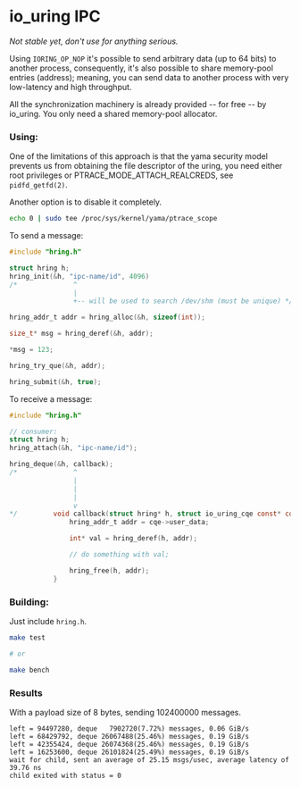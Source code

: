 # io_uring IPC

*Not stable yet, don't use for anything serious.*

Using `IORING_OP_NOP` it's possible to send arbitrary data (up to 64 bits) to another process, consequently, it's also possible to share memory-pool entries (address); meaning, you can send data to another process with very low-latency and high throughput.

All the synchronization machinery is already provided -- for free -- by io_uring. You only need a shared memory-pool allocator.

### Using:

One of the limitations of this approach is that the yama security model prevents us from obtaining the file descriptor of the uring, you need either root privileges or PTRACE_MODE_ATTACH_REALCREDS, see `pidfd_getfd(2)`.

Another option is to disable it completely.

```sh
echo 0 | sudo tee /proc/sys/kernel/yama/ptrace_scope
```

To send a message:
```C
#include "hring.h"

struct hring h;
hring_init(&h, "ipc-name/id", 4096)
/*              ^
                |
                +-- will be used to search /dev/shm (must be unique) */

hring_addr_t addr = hring_alloc(&h, sizeof(int));

size_t* msg = hring_deref(&h, addr);

*msg = 123;

hring_try_que(&h, addr);

hring_submit(&h, true);
```

To receive a message:
```C
#include "hring.h"

// consumer:
struct hring h;
hring_attach(&h, "ipc-name/id");

hring_deque(&h, callback);
/*              ^
                |
                |
                |
                v
*/         void callback(struct hring* h, struct io_uring_cqe const* const cqe) {
               hring_addr_t addr = cqe->user_data;

               int* val = hring_deref(h, addr);

               // do something with val;

               hring_free(h, addr);
           }
```

### Building:
Just include `hring.h`.

```sh
make test

# or

make bench
```

### Results
With a payload size of 8 bytes, sending 102400000 messages.

```
left = 94497280, deque   7902720(7.72%) messages, 0.06 GiB/s
left = 68429792, deque 26067488(25.46%) messages, 0.19 GiB/s
left = 42355424, deque 26074368(25.46%) messages, 0.19 GiB/s
left = 16253600, deque 26101824(25.49%) messages, 0.19 GiB/s
wait for child, sent an average of 25.15 msgs/usec, average latency of 39.76 ns
child exited with status = 0
```
